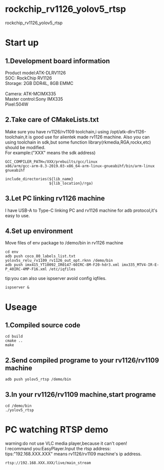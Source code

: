 # rockchip_rv1126_yolov5_rtsp
rockchip_rv1126_yolov5_rtsp

# Start up
## 1.Development board information<br>
Product model:ATK-DLRV1126<br>
SOC: RockChip RV1126<br>
Storage: 2GB DDR4L, 8GB EMMC<br><br>
Camera: ATK-MCIMX335<br>
Master control:Sony IMX335<br>
Pixel:504W<br>


## 2.Take care of CMakeLists.txt<br>
Make sure you have rv1126/rv1109 toolchain,i using /opt/atk-dlrv1126-toolchain,it is good use for alientek made rv1126 machine.
Also you can using toolchain in sdk,but some function library(rkmedia,RGA,rockx,etc) should be modified.<br>
For example:("XXX" means the sdk address)<br>
```
GCC_COMPILER_PATH=/XXX/prebuilts/gcc/linux
x86/arm/gcc-arm-8.3-2019.03-x86_64-arm-linux-gnueabihf/bin/arm-linux
gnueabihf

include_directories(${lib_name}
                    ${lib_location}/rga)
```

## 3.Let PC linking rv1126 machine
I have USB-A to Type-C linking PC and rv1126 machine for adb protocol,it's easy to use.<br>

## 4.Set up environment
Move files of env package to /demo/bin in rv1126 machine<br>
```
cd env
adb push coco_80_labels_list.txt yolov5s_relu_rv1109_rv1126_out_opt.rknn /demo/bin
adb push imx415_YT10092_IR0147-60IRC-8M-F20-hdr3.xml imx335_MTV4-IR-E-P_40IRC-4MP-F16.xml /etc/iqfiles
```
tip:you can also use ispserver avoid config iqfiles.<br>
```
ispserver &
```

# Useage
## 1.Compiled source code
```
cd build
cmake ..
make
```

## 2.Send compiled programe to your rv1126/rv1109 machine
```
adb push yolov5_rtsp /demo/bin
```

## 3.In your rv1126/rv1109 machine,start programe
```
cd /demo/bin
./yolov5_rtsp
```

# PC watching RTSP demo
warning:do not use VLC media player,because it can't open!<br>
I recommand you:EasyPlayer.Input the rtsp address:<br>
tips:"192.168.XXX.XXX" means rv1126/rv1109 machine's ip address.<br>
```
rtsp://192.168.XXX.XXX/live/main_stream
```

